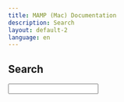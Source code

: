 ```yaml
---
title: MAMP (Mac) Documentation
description: Search
layout: default-2
language: en
---
```


## Search

<form action="/en/Search/">
  <input type="text" name="q" id="tipue_search_input" autocomplete="off" required>
</form>
<div id="tipue_search_content"></div>

<script>
var tipuesearch = {"pages": [
  {% for page in site.pages %}
    {% if page.url contains "/en/" %}
      {% if page.url contains "/en/search/" %}
          
        {% else %}
          {"title": "{{page.title}}", "text": "{{page.content | strip_html | strip_newlines}}", "tags": "", "url": "{{page.url}}"},
      {% endif %}
    {% endif %}
  {% endfor %}
  {"title": "", "text": "", "tags": "", "url": ""}
]};

$(document).ready(function() {
  $('#tipue_search_input').tipuesearch({
    'mode': 'static',
    'show': 100
  });
});
</script>
